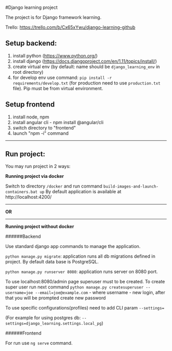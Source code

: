 #Django learning project

The project is for Django framework learning.

Trello: https://trello.com/b/Cx65xYwu/django-learning-github

## Setup backend:
1. install python (https://www.python.org/)
2. install django (https://docs.djangoproject.com/en/1.11/topics/install/)
3. create virtual env (by default: name should be ``django_learning_env`` in root directory)
4. for develop env use command: ``pip install -r requirements/develop.txt`` (for production need to use ``production.txt`` file). Pip must be from virtual environment.

## Setup frontend 
1. install node, npm
2. install angular cli - npm install @angular/cli
3. switch directory to "frontend"
4. launch "npm -i" command
---

## Run project:

You may run project in 2 ways:

**Running project via docker**

Switch to directory ``/docker`` and run command ``build-images-and-launch-containers.bat up``
By default application is available at http://localhost:4200/

----
**OR**

----

**Running project without docker**

######Backend

Use standard django app commands to manage the application.

``python manage.py migrate``: application runs all db migrations defined in project. By default data base is PostgreSQL.

``python manage.py runserver 8080``: application runs server on 8080 port.

To use localhost:8080/admin page superuser must to be created. 
To create super user run next command ``python manage.py createsuperuser --username=joe --email=joe@example.com`` - where username - new login, after that you will be prompted create new password

To use specific configurations(profiles) need to add CLI param ``--settings=``
 
(For example for using postgres db: ``--settings=django_learning.settings.local_pg``)

######Frontend

For run use ``ng serve`` command.
